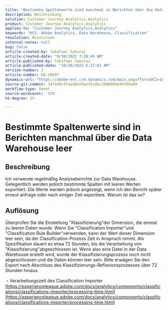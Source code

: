 ```yaml
---
title: "Bestimmte Spaltenwerte sind manchmal in Berichten über die Data Warehouse leer"
description: Beschreibung
solution: Customer Journey Analytics,Analytics
product: Customer Journey Analytics,Analytics
applies-to: "Customer Journey Analytics,Analytics"
keywords: "KCS, Adobe Analytics, Data Warehouse, Classification"
resolution: Resolution
internal-notes: null
bug: false
article-created-by: Takafumi Sakurai
article-created-date: "9/30/2022 7:28:45 AM"
article-published-by: Takafumi Sakurai
article-published-date: "10/28/2022 6:27:01 AM"
version-number: 1
article-number: KA-20697
dynamics-url: "https://adobe-ent.crm.dynamics.com/main.aspx?forceUCI=1&pagetype=entityrecord&etn=knowledgearticle&id=fe7f0b83-9140-ed11-9db1-0022480868ff"
source-git-commit: 38f449c974ad8429aefecdbc3986004b49768a89
workflow-type: tm+mt
source-wordcount: '175'
ht-degree: 1%

---
```


# Bestimmte Spaltenwerte sind in Berichten manchmal über die Data Warehouse leer

## Beschreibung

Ich verwende regelmäßig Analyseberichte zur Data Warehouse. Gelegentlich werden jedoch bestimmte Spalten mit leeren Werten exportiert. Die Werte werden jedoch angezeigt, wenn ich den Bericht später erneut anfrage oder nach einiger Zeit exportiere. Warum ist das so?

## Auflösung


Überprüfen Sie die Einstellung &quot;Klassifizierung&quot;der Dimension, die einmal zu leeren Daten wurde. Wenn Sie &quot;Classification Importer&quot;und &quot;Classification Rule Builder&quot;verwenden, kann der Wert dieser Dimension leer sein, da der Classification-Prozess Zeit in Anspruch nimmt. Als Spezifikation dauert es etwa 72 Stunden, bis die Verarbeitung von &quot;Klassifizierung&quot;abgeschlossen ist. Wenn also eine Datei in der Data Warehouse erstellt wird, wurde der Klassifizierungsprozess noch nicht abgeschlossen und die Daten können leer sein. Bitte erwägen Sie den Export nach Abschluss des Klassifizierungs-Reflexionsprozesses über 72 Stunden hinaus.

・Verarbeitungszeit des Classification Importer
[https://experienceleague.adobe.com/docs/analytics/components/classifications/classifications-importer/processing-time.html](https://experienceleague.adobe.com/docs/analytics/components/classifications/classifications-importer/processing-time.html)
